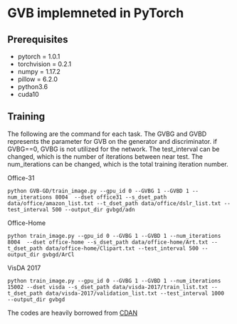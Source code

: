 # GVB implemneted in PyTorch

## Prerequisites
- pytorch = 1.0.1 
- torchvision = 0.2.1
- numpy = 1.17.2
- pillow = 6.2.0
- python3.6
- cuda10

## Training
The following are the command for each task. The GVBG and GVBD represents the parameter for GVB on the generator and discriminator. if GVBG==0, GVBG is not utilized for the network. The test_interval can be changed, which is the number of iterations between near test. The num_iterations can be changed, which is the total training iteration number.

Office-31
```
python GVB-GD/train_image.py --gpu_id 0 --GVBG 1 --GVBD 1 --num_iterations 8004  --dset office31 --s_dset_path data/office/amazon_list.txt --t_dset_path data/office/dslr_list.txt --test_interval 500 --output_dir gvbgd/adn
```

Office-Home
```
python train_image.py --gpu_id 0 --GVBG 1 --GVBD 1 --num_iterations 8004  --dset office-home --s_dset_path data/office-home/Art.txt --t_dset_path data/office-home/Clipart.txt --test_interval 500 --output_dir gvbgd/ArCl
```

VisDA 2017
```
python train_image.py --gpu_id 0 --GVBG 1 --GVBD 1 --num_iterations 15002 --dset visda --s_dset_path data/visda-2017/train_list.txt --t_dset_path data/visda-2017/validation_list.txt --test_interval 1000  --output_dir gvbgd
```
The codes are heavily borrowed from [CDAN](https://github.com/thuml/CDAN)
